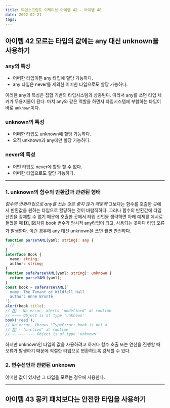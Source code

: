 ```yaml
---
title: 타입스크립트 이펙티브 아이템 42 - 아이템 48
date: 2022-02-21
tags:
---
```


## 아이템 42 모르는 타입의 값에는 any 대신 unknown을 사용하기

### any의 특성

- 어떠한 타입이든 any 타입에 할당 가능하다.
- any 타입은 never를 제외한 어떠한 타입으로도 할당 가능하다.

이러한 any의 특성은 집합 기반의 타입시스템과 상충된다. 따라서 any를 쓰면 타입 체커가 무용지물이 된다. 마치 any와 같은 역할을 하면서 타입시스템에 부합하는 타입이 바로 `unknown`이다.

### unknown의 특성

- 어떠한 타입도 unknown에 할당 가능하다.
- 오직 unknown과 any에만 할당 가능하다.

### never의 특성

- 어떤 타입도 never에 할당 할 수 없다.
- 어떠한 타입으로도 할당 가능하다.

---

### 1. unknown의 함수의 반환값과 관련된 형태

_함수의 반환타입으로 any를 쓰는 것은 좋지 않기 때문에_ 그보다는 함수를 호출한 곳에서 반환값을 원하는 타입으로 할당하는 것이 바람직하다. 그러나 함수의 반환값에 타입 선언을 강제할 수 없기 때문에 호출한 곳에서 타입 선언을 생략하면 아래 예제를 예시로 들었을 때 1️⃣, 2️⃣처럼 book 변수가 암시적 any타입이 되고, 사용되는 곳마다 타입 오류가 발생한다. 이런 경우에 any 대신 unknown을 쓰면 훨씬 안전하다.

```ts
function parseYAML(yaml: string): any {
  // ...
}
interface Book {
  name: string;
  author: string;
}
function safeParseYAML(yaml: string): unknown {
  return parseYAML(yaml);
}
const book = safeParseYAML(`
  name: The Tenant of Wildfell Hall
  author: Anne Brontë
`);
alert(book.title);
// 1️⃣ - No error, alerts "undefined" at runtime
// ~~~~ Object is of type 'unknown'
book('read');
// No error, throws "TypeError: book is not a
// 2️⃣ - function" at runtime
// ~~~~~~~~~~ Object is of type 'unknown'
```

하지만 unknown인 타입의 값을 사용하려고 하거나 함수 호출 또는 연산을 진행할 때 오류가 발생하기 때문에 적절한 타입으로 변환하도록 강제할 수 있다.

### 2. 변수선언과 관련된 unknown

어떠한 값이 있지만 그 타입을 모르는 경우에 사용한다.

---

## 아이템 43 몽키 패치보다는 안전한 타입을 사용하기
